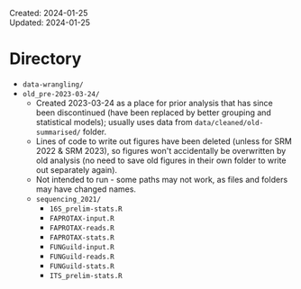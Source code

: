 Created: 2024-01-25  
Updated: 2024-01-25 
 
 
 # Directory
- `data-wrangling/`
- `old_pre-2023-03-24/`
    - Created 2023-03-24 as a place for prior analysis that has since been discontinued (have been replaced by better grouping and statistical models); usually uses data from `data/cleaned/old-summarised/` folder.
    - Lines of code to write out figures have been deleted (unless for SRM 2022 & SRM 2023), so figures won't accidentally be overwritten by old analysis (no need to save old figures in their own folder to write out separately again).
    - Not intended to run - some paths may not work, as files and folders may have changed names.
  - `sequencing_2021/`
      - `16S_prelim-stats.R`
      - `FAPROTAX-input.R`
      - `FAPROTAX-reads.R`
      - `FAPROTAX-stats.R`
      - `FUNGuild-input.R`
      - `FUNGuild-reads.R`
      - `FUNGuild-stats.R`
      - `ITS_prelim-stats.R`